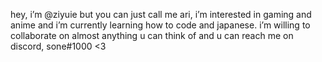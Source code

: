 hey, i’m @ziyuie but you can just call me ari, i’m interested in gaming and anime and i’m currently learning how to code and japanese. i’m willing to collaborate on almost anything u can think of and u can reach me on discord, sone#1000 <3
